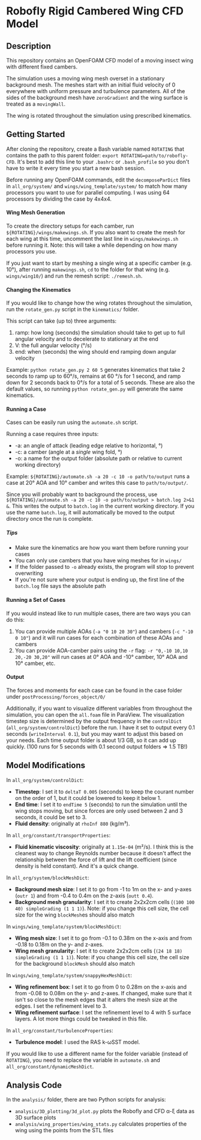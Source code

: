# Robofly Rigid Cambered Wing CFD Model

## Description

This repository contains an OpenFOAM CFD model of a moving insect wing with different fixed cambers.

The simulation uses a moving wing mesh overset in a stationary background mesh.
The meshes start with an initial fluid velocity of 0 everywhere with uniform pressure and turbulence parameters.
All of the sides of the background mesh have `zeroGradient` and the wing surface is treated as a `movingWall`.

The wing is rotated throughout the simulation using prescribed kinematics.

## Getting Started

After cloning the repository, create a Bash variable named `ROTATING` that contains the path to this parent folder: `export ROTATING=path/to/robofly-CFD`.
It's best to add this line to your `.bashrc` or `.bash_profile` so you don't have to write it every time you start a new bash session.

Before running any OpenFOAM commands, edit the `decomposeParDict` files in `all_org/system/` and `wings/wing_template/system/` to match how many processors you want to use for parallel computing.
I was using 64 processors by dividing the case by 4x4x4.

#### Wing Mesh Generation

To create the directory setups for each camber, run `${ROTATING}/wings/makewings.sh`.
If you also want to create the mesh for each wing at this time, uncomment the last line in `wings/makewings.sh` before running it.
Note: this will take a while depending on how many processors you use.

If you just want to start by meshing a single wing at a specific camber (e.g. 10°), after running `makewings.sh`, `cd` to the folder for that wing (e.g. `wings/wing10/`) and run the remesh script: `./remesh.sh`.

#### Changing the Kinematics

If you would like to change how the wing rotates throughout the simulation, run the `rotate_gen.py` script in the `kinematics/` folder.

This script can take (up to) three arguments:
1. ramp: how long (seconds) the simulation should take to get up to full angular velocity and to decelerate to stationary at the end
2. V: the full angular velocity (°/s)
3. end: when (seconds) the wing should end ramping down angular velocity

Example: `python rotate_gen.py 2 60 5` generates kinematics that take 2 seconds to ramp up to 60°/s, remains at 60 °/s for 1 second, and ramp down for 2 seconds back to 0°/s for a total of 5 seconds.
These are also the default values, so running `python rotate_gen.py` will generate the same kinematics.

#### Running a Case

Cases can be easily run using the `automate.sh` script.

Running a case requires three inputs:
* -a: an angle of attack (leading edge relative to horizontal, °)
* -c: a camber (angle at a *single* wing fold, °)
* -o: a name for the output folder (absolute path or relative to current working directory)

Example: `${ROTATING}/automate.sh -a 20 -c 10 -o path/to/output` runs a case at 20° AOA and 10° camber and writes this case to `path/to/output/`.

Since you will probably want to background the process, use `${ROTATING}/automate.sh -a 20 -c 10 -o path/to/output > batch.log 2>&1 &`.
This writes the output to `batch.log` in the current working directory. If you use the name `batch.log`, it will automatically be moved to the output directory once the run is complete.

##### Tips
* Make sure the kinematics are how you want them before running your cases
* You can only use cambers that you have wing meshes for in `wings/`
* If the folder passed to `-o` already exists, the program will stop to prevent overwriting
* If you're not sure where your output is ending up, the first line of the `batch.log` file says the absolute path

#### Running a Set of Cases

If you would instead like to run multiple cases, there are two ways you can do this:
1. You can provide multiple AOAs (`-a "0 10 20 30"`) and cambers (`-c "-10 0 10"`) and it will run cases for each combination of these AOAs and cambers
2. You can provide AOA-camber pairs using the `-r` flag: `-r "0,-10 10,10 20,-20 30,20"` will run cases at 0° AOA and -10° camber, 10° AOA and 10° camber, etc.

#### Output

The forces and moments for each case can be found in the case folder under `postProcessing/forces_object/0/`

Additionally, if you want to visualize different variables from throughout the simulation, you can open the `all.foam` file in ParaView.
The visualization timestep size is determined by the output frequency in the `controlDict` (`all_org/system/controlDict`) before the run.
I have it set to output every 0.1 seconds (`writeInterval 0.1`), but you may want to adjust this based on your needs.
Each time output folder is about 1/3 GB, so it can add up quickly. (100 runs for 5 seconds with 0.1 second output folders => 1.5 TB!)

## Model Modifications

In `all_org/system/controlDict`:
* **Timestep**: I set it to `deltaT 0.005` (seconds) to keep the courant number on the order of 1, but it could be lowered to keep it below 1.
* **End time**: I set it to `endTime 5` (seconds) to run the simulation until the wing stops moving, but since forces are only used between 2 and 3 seconds, it could be set to 3.
* **Fluid density**: originally at `rhoInf 880` (kg/m³).

In `all_org/constant/transportProperties`:
* **Fluid kinematic viscosity**: originally at `1.15e-04` (m²/s). I think this is the cleanest way to change Reynolds number because it doesn't affect the relationship between the force of lift and the lift coefficient (since density is held constant). And it's a quick change.

In `all_org/system/blockMeshDict`:
* **Background mesh size**: I set it to go from -1 to 1m on the x- and y-axes (`outr 1`) and from -0.4 to 0.4m on the z-axis (`outt 0.4`).
* **Background mesh granularity**: I set it to create 2x2x2cm cells (`(100 100 40) simpleGrading (1 1 1)`). Note: if you change this cell size, the cell size for the wing `blockMesh`es should also match

In `wings/wing_template/system/blockMeshDict`:
* **Wing mesh size**: I set it to go from -0.1 to 0.38m on the x-axis and from -0.18 to 0.18m on the y- and z-axes.
* **Wing mesh granularity**: I set it to create 2x2x2cm cells (`(24 18 18) simpleGrading (1 1 1)`). Note: if you change this cell size, the cell size for the background `blockMesh` should also match

In `wings/wing_template/system/snappyHexMeshDict`:
* **Wing refinement box**: I set it to go from 0 to 0.28m on the x-axis and from -0.08 to 0.08m on the y- and z-axes. If changed, make sure that it isn't so close to the mesh edges that it alters the mesh size at the edges. I set the refinement level to 3.
* **Wing refinement surface**: I set the refinement level to 4 with 5 surface layers. A lot more things could be tweaked in this file.

In `all_org/constant/turbulenceProperties`:
* **Turbulence model**: I used the RAS k-ωSST model.

If you would like to use a different name for the folder variable (instead of `ROTATING`), you need to replace the variable in `automate.sh` and `all_org/constant/dynamicMeshDict`.

## Analysis Code

In the `analysis/` folder, there are two Python scripts for analysis:
* `analysis/3D_plotting/3d_plot.py` plots the Robofly and CFD α-ξ data as 3D surface plots
* `analysis/wing_properties/wing_stats.py` calculates properties of the wing using the points from the STL files
